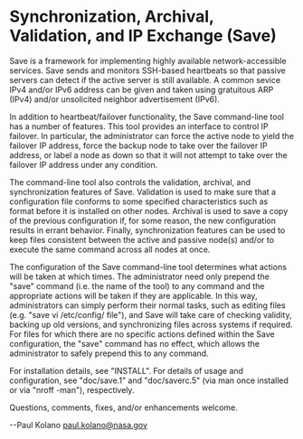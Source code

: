 Synchronization, Archival, Validation, and IP Exchange (Save)
=============================================================

Save is a framework for implementing highly available network-accessible
services.  Save sends and monitors SSH-based heartbeats so that passive
servers can detect if the active server is still available.  A common
sevice IPv4 and/or IPv6 address can be given and taken using gratuitous
ARP (IPv4) and/or unsolicited neighbor advertisement (IPv6).

In addition to heartbeat/failover functionality, the Save command-line
tool has a number of features.  This tool provides an interface to
control IP failover.  In particular, the administrator can force the
active node to yield the failover IP address, force the backup node to
take over the failover IP address, or label a node as down so that it
will not attempt to take over the failover IP address under any
condition.

The command-line tool also controls the validation, archival, and
synchronization features of Save.  Validation is used to make sure that
a configuration file conforms to some specified characteristics such as
format before it is installed on other nodes.  Archival is used to save
a copy of the previous configuration if, for some reason, the new
configuration results in errant behavior.  Finally, synchronization
features can be used to keep files consistent between the active and
passive node(s) and/or to execute the same command across all nodes at
once.

The configuration of the Save command-line tool determines what actions
will be taken at which times.  The administrator need only prepend the
"save" command (i.e. the name of the tool) to any command and the
appropriate actions will be taken if they are applicable.  In this
way, administrators can simply perform their normal tasks, such as
editing files (e.g. "save vi /etc/config/ file"), and Save will take
care of checking validity, backing up old versions, and synchronizing
files across systems if required.  For files for which there are no
specific actions defined within the Save configuration, the "save"
command has no effect, which allows the administrator to safely prepend
this to any command.

For installation details, see "INSTALL".  For details of usage and
configuration, see "doc/save.1" and "doc/saverc.5" (via man once
installed or via "nroff -man"), respectively.

Questions, comments, fixes, and/or enhancements welcome.

--Paul Kolano <paul.kolano@nasa.gov>

